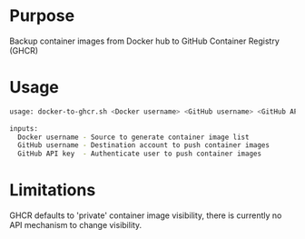 # Purpose
Backup container images from Docker hub to GitHub Container Registry (GHCR)

# Usage
```bash
usage: docker-to-ghcr.sh <Docker username> <GitHub username> <GitHub API key>                                                                                                                 
                                                                                               
inputs:                                                                                        
  Docker username - Source to generate container image list                                    
  GitHub username - Destination account to push container images                                                                                                                              
  GitHub API key  - Authenticate user to push container images
```

# Limitations
GHCR defaults to 'private' container image visibility, there is currently no API mechanism to change visibility.
